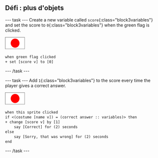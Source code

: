 ## Défi : plus d'objets

\--- task \--- Create a new variable called `score`{:class="block3variables"} and set the score to `0`{:class="block3variables"} when the green flag is clicked.

![Flag sprite](images/flag-sprite.png)

```blocks3
when green flag clicked
+ set [score v] to [0]
```

\--- /task \---

\--- task \--- Add `1`{:class="block3variables"} to the score every time the player gives a correct answer.

![Flag sprite](images/flag-sprite.png)

```blocks3
when this sprite clicked
if <(costume [name v]) = (correct answer :: variables)> then
+ change [score v] by [1]
    say [Correct] for (2) seconds
else
    say [Sorry, that was wrong] for (2) seconds
end
```

\--- /task \---